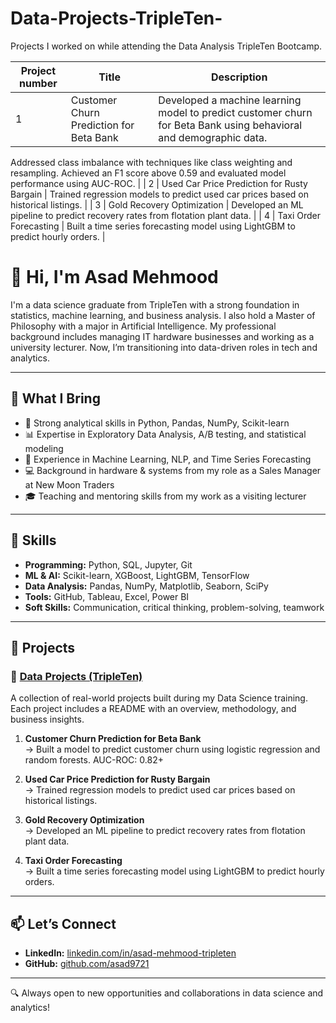 # Data-Projects-TripleTen-

Projects I worked on while attending the Data Analysis TripleTen Bootcamp.

| Project number | Title                                      | Description                                                                                  |
|----------------|--------------------------------------------|----------------------------------------------------------------------------------------------|
| 1         | Customer Churn Prediction for Beta Bank| Developed a machine learning model to predict customer churn for Beta Bank using behavioral and demographic data.
Addressed class imbalance with techniques like class weighting and resampling.
Achieved an F1 score above 0.59 and evaluated model performance using AUC-ROC. |
| 2              | Used Car Price Prediction for Rusty Bargain | Trained regression models to predict used car prices based on historical listings.       |
| 3              | Gold Recovery Optimization                        | Developed an ML pipeline to predict recovery rates from flotation plant data. |
| 4              | Taxi Order Forecasting                        | Built a time series forecasting model using LightGBM to predict hourly orders. |

# 👋 Hi, I'm Asad Mehmood

I'm a data science graduate from TripleTen with a strong foundation in statistics, machine learning, and business analysis. I also hold a Master of Philosophy with a major in Artificial Intelligence. My professional background includes managing IT hardware businesses and working as a university lecturer. Now, I’m transitioning into data-driven roles in tech and analytics.

---

## 💼 What I Bring

- 🧠 Strong analytical skills in Python, Pandas, NumPy, Scikit-learn
- 📊 Expertise in Exploratory Data Analysis, A/B testing, and statistical modeling
- 🤖 Experience in Machine Learning, NLP, and Time Series Forecasting
- 💻 Background in hardware & systems from my role as a Sales Manager at New Moon Traders
- 🎓 Teaching and mentoring skills from my work as a visiting lecturer

---

## 🔧 Skills

- **Programming:** Python, SQL, Jupyter, Git
- **ML & AI:** Scikit-learn, XGBoost, LightGBM, TensorFlow
- **Data Analysis:** Pandas, NumPy, Matplotlib, Seaborn, SciPy
- **Tools:** GitHub, Tableau, Excel, Power BI
- **Soft Skills:** Communication, critical thinking, problem-solving, teamwork

---

## 📁 Projects

### 📌 [Data Projects (TripleTen)](https://github.com/your-username/Data-projects-TripleTen)
A collection of real-world projects built during my Data Science training. Each project includes a README with an overview, methodology, and business insights.

1. **Customer Churn Prediction for Beta Bank**  
   → Built a model to predict customer churn using logistic regression and random forests. AUC-ROC: 0.82+

2. **Used Car Price Prediction for Rusty Bargain**  
   → Trained regression models to predict used car prices based on historical listings.

3. **Gold Recovery Optimization**  
   → Developed an ML pipeline to predict recovery rates from flotation plant data.

4. **Taxi Order Forecasting**  
   → Built a time series forecasting model using LightGBM to predict hourly orders.

---

## 📫 Let’s Connect

- **LinkedIn:** [linkedin.com/in/asad-mehmood-tripleten](https://linkedin.com/in/asad-mehmood-tripleten)
- **GitHub:** [github.com/asad9721](https://github.com/asad9721)

---

🔍 Always open to new opportunities and collaborations in data science and analytics!
